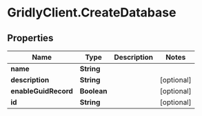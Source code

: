 # GridlyClient.CreateDatabase

## Properties

Name | Type | Description | Notes
------------ | ------------- | ------------- | -------------
**name** | **String** |  | 
**description** | **String** |  | [optional] 
**enableGuidRecord** | **Boolean** |  | [optional] 
**id** | **String** |  | [optional] 


